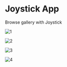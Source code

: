 # Joystick App

Browse gallery with Joystick

![1](https://github.com/BilalSevinc16/Joystick_App/assets/146417248/b8e62b1e-0fcb-4f29-b37a-1219cb9e0d7b)

![2](https://github.com/BilalSevinc16/Joystick_App/assets/146417248/551b15d1-bb1d-4e9f-8808-c711aae1d446)

![3](https://github.com/BilalSevinc16/Joystick_App/assets/146417248/1733eaff-7e92-4a90-ae9c-e7894beb8b7d)

![4](https://github.com/BilalSevinc16/Joystick_App/assets/146417248/ac6b0e01-0101-44aa-90f4-20dbc4d05df4)
